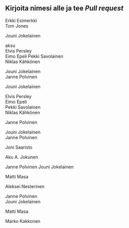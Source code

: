 ## Kirjoita nimesi alle ja tee *Pull request*  
Erkki Esimerkki  
Tom Jones  

Jouni Jokelainen  

aksu  
Elvis Persley  
Eimo Epeli 
Pekki Savolainen  
Niklas Kähkönen    

Jouni Jokelainen  
Janne Polvinen  


Jouni Jokelainen  

Elvis Persley  
Eimo Epeli  
Pekki Savolainen  
Niklas Kähkönen  


Janne Polvinen  


Jouni Jokelainen  
Janne Polvinen  
  
  
  
  
  
  
  
  
Joni Saaristo   
  
  

Aku A. Jokunen

Janne Polvinen
Jouni Jokelainen

Matti Masa


Aleksei Nesterinen




Janne Polvinen  
Jouni Jokelainen  


Matti Masa    


Marko Kakkonen  



